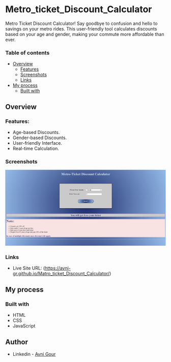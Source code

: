 # Metro_ticket_Discount_Calculator
Metro Ticket Discount Calculator! Say goodbye to confusion and hello to savings on your metro rides. This user-friendly tool calculates discounts based on your age and gender, making your commute more affordable than ever.



### Table of contents

- [Overview](#overview)
  - [Features](#Features)
  - [Screenshots](#screenshots)
  - [Links](#links)
- [My process](#my-process)
  - [Built with](#built-with)

## Overview

### Features:
- Age-based Discounts.
- Gender-based Discounts.
- User-friendly Interface.
- Real-time Calculation.

### Screenshots

![](https://github.com/Avni-gr/Matro_ticket_Discount_Calculator/blob/main/Screenshot%202024-04-16%20212606.png?raw=true)


### Links

- Live Site URL: (https://avni-gr.github.io/Matro_ticket_Discount_Calculator/)

## My process

### Built with

- HTML
- CSS
- JavaScript

## Author

- Linkedin - [Avni Gour](https://www.linkedin.com/in/avni-gour-aa2375201/)






